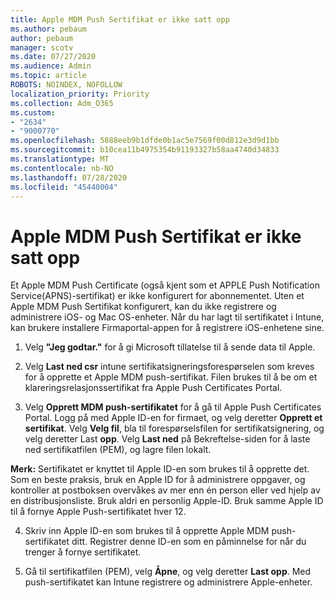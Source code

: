 ```yaml
---
title: Apple MDM Push Sertifikat er ikke satt opp
ms.author: pebaum
author: pebaum
manager: scotv
ms.date: 07/27/2020
ms.audience: Admin
ms.topic: article
ROBOTS: NOINDEX, NOFOLLOW
localization_priority: Priority
ms.collection: Adm_O365
ms.custom:
- "2634"
- "9000770"
ms.openlocfilehash: 5888eeb9b1dfde0b1ac5e7569f00d812e3d9d1bb
ms.sourcegitcommit: b10cea11b4975354b91193327b58aa4740d34833
ms.translationtype: MT
ms.contentlocale: nb-NO
ms.lasthandoff: 07/28/2020
ms.locfileid: "45440004"
---
```

# <a name="apple-mdm-push-certificate-has-not-been-set-up"></a>Apple MDM Push Sertifikat er ikke satt opp

Et Apple MDM Push Certificate (også kjent som et APPLE Push Notification Service(APNS)-sertifikat) er ikke konfigurert for abonnementet. Uten et Apple MDM Push Sertifikat konfigurert, kan du ikke registrere og administrere iOS- og Mac OS-enheter. Når du har lagt til sertifikatet i Intune, kan brukere installere Firmaportal-appen for å registrere iOS-enhetene sine.

1. Velg **"Jeg godtar."** for å gi Microsoft tillatelse til å sende data til Apple.

2. Velg **Last ned csr** intune sertifikatsigneringsforespørselen som kreves for å opprette et Apple MDM push-sertifikat. Filen brukes til å be om et klareringsrelasjonssertifikat fra Apple Push Certificates Portal.

3. Velg **Opprett MDM push-sertifikatet** for å gå til Apple Push Certificates Portal. Logg på med Apple ID-en for firmaet, og velg deretter **Opprett et sertifikat**. Velg **Velg fil**, bla til forespørselsfilen for sertifikatsignering, og velg deretter Last **opp**. Velg **Last ned** på Bekreftelse-siden for å laste ned sertifikatfilen (PEM), og lagre filen lokalt.
 
**Merk:** Sertifikatet er knyttet til Apple ID-en som brukes til å opprette det. Som en beste praksis, bruk en Apple ID for å administrere oppgaver, og kontroller at postboksen overvåkes av mer enn én person eller ved hjelp av en distribusjonsliste. Bruk aldri en personlig Apple-ID. Bruk samme Apple ID til å fornye Apple Push-sertifikatet hver 12.
 
4. Skriv inn Apple ID-en som brukes til å opprette Apple MDM push-sertifikatet ditt. Registrer denne ID-en som en påminnelse for når du trenger å fornye sertifikatet.

5. Gå til sertifikatfilen (PEM), velg **Åpne**, og velg deretter **Last opp**. Med push-sertifikatet kan Intune registrere og administrere Apple-enheter.